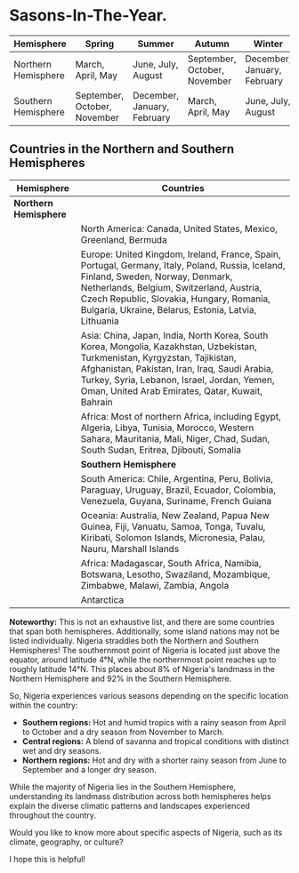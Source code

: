 # Sasons-In-The-Year.

| Hemisphere | Spring | Summer | Autumn | Winter |
| --- | --- | --- | --- | --- |
| Northern Hemisphere | March, April, May | June, July, August | September, October, November | December, January, February |
| Southern Hemisphere | September, October, November | December, January, February | March, April, May | June, July, August |

## Countries in the Northern and Southern Hemispheres

| Hemisphere | Countries |
|---|---|
| **Northern Hemisphere** |  |
| | North America: Canada, United States, Mexico, Greenland, Bermuda |
| | Europe: United Kingdom, Ireland, France, Spain, Portugal, Germany, Italy, Poland, Russia, Iceland, Finland, Sweden, Norway, Denmark, Netherlands, Belgium, Switzerland, Austria, Czech Republic, Slovakia, Hungary, Romania, Bulgaria, Ukraine, Belarus, Estonia, Latvia, Lithuania |
| | Asia: China, Japan, India, North Korea, South Korea, Mongolia, Kazakhstan, Uzbekistan, Turkmenistan, Kyrgyzstan, Tajikistan, Afghanistan, Pakistan, Iran, Iraq, Saudi Arabia, Turkey, Syria, Lebanon, Israel, Jordan, Yemen, Oman, United Arab Emirates, Qatar, Kuwait, Bahrain |
| | Africa: Most of northern Africa, including Egypt, Algeria, Libya, Tunisia, Morocco, Western Sahara, Mauritania, Mali, Niger, Chad, Sudan, South Sudan, Eritrea, Djibouti, Somalia |
| | **Southern Hemisphere** | |
| | South America: Chile, Argentina, Peru, Bolivia, Paraguay, Uruguay, Brazil, Ecuador, Colombia, Venezuela, Guyana, Suriname, French Guiana |
| | Oceania: Australia, New Zealand, Papua New Guinea, Fiji, Vanuatu, Samoa, Tonga, Tuvalu, Kiribati, Solomon Islands, Micronesia, Palau, Nauru, Marshall Islands |
| | Africa: Madagascar, South Africa, Namibia, Botswana, Lesotho, Swaziland, Mozambique, Zimbabwe, Malawi, Zambia, Angola |
| | Antarctica | 

**Noteworthy:** This is not an exhaustive list, and there are some countries that span both hemispheres. Additionally, some island nations may not be listed individually.
Nigeria straddles both the Northern and Southern Hemispheres! The southernmost point of Nigeria is located just above the equator, around latitude 4°N, while the northernmost point reaches up to roughly latitude 14°N. This places about 8% of Nigeria's landmass in the Northern Hemisphere and 92% in the Southern Hemisphere.

So, Nigeria experiences various seasons depending on the specific location within the country:

* **Southern regions:** Hot and humid tropics with a rainy season from April to October and a dry season from November to March.
* **Central regions:** A blend of savanna and tropical conditions with distinct wet and dry seasons.
* **Northern regions:** Hot and dry with a shorter rainy season from June to September and a longer dry season.

While the majority of Nigeria lies in the Southern Hemisphere, understanding its landmass distribution across both hemispheres helps explain the diverse climatic patterns and landscapes experienced throughout the country.

Would you like to know more about specific aspects of Nigeria, such as its climate, geography, or culture?

I hope this is helpful!
